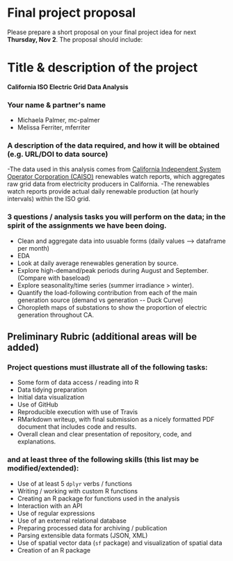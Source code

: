 # Final project proposal


Please prepare a short proposal on your final project idea for next **Thursday, Nov 2**. The proposal should include:

# Title & description of the project
**California ISO Electric Grid Data Analysis**

### Your name & partner's name

- Michaela Palmer, mc-palmer
- Melissa Ferriter, mferriter

### A description of the data required, and how it will be obtained (e.g. URL/DOI to data source)

-The data used in this analysis comes from [California Independent System Operator Corporation (CAISO)](http://www.caiso.com/green/renewableswatch.html) renewables watch reports, which aggregates raw grid data from electricity producers in California. 
-The renewables watch reports provide actual daily renewable production  (at hourly intervals) within the ISO grid.

### 3 questions / analysis tasks you will perform on the data; in the spirit of the assignments we have been doing.

- Clean and aggregate data into usuable forms (daily values --> dataframe per month)
- EDA
- Look at daily average renewables generation by source. 
- Explore high-demand/peak periods during August and September. (Compare with baseload)
- Explore seasonality/time series (summer irradiance > winter).
- Quantify the load-following contribution from each of the main generation source (demand vs generation -- Duck Curve)
- Choropleth maps of substations to show the proportion of electric generation throughout CA. 


## Preliminary Rubric (additional areas will be added)

### Project questions must illustrate all of the following tasks:

- Some form of data access / reading into R
- Data tidying preparation
- Initial data visualization
- Use of GitHub
- Reproducible execution with use of Travis
- RMarkdown writeup, with final submission as a nicely formatted PDF document that includes code and results.
- Overall clean and clear presentation of repository, code, and explanations.

### and at least three of the following skills (this list may be modified/extended):

- Use of at least 5 `dplyr` verbs / functions
- Writing / working with custom R functions
- Creating an R package for functions used in the analysis
- Interaction with an API
- Use of regular expressions
- Use of an external relational database
- Preparing processed data for archiving / publication
- Parsing extensible data formats (JSON, XML)
- Use of spatial vector data (`sf` package) and visualization of spatial data
- Creation of an R package

